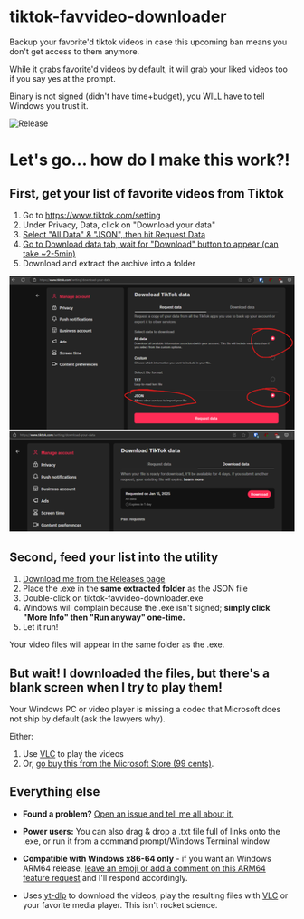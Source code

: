 # tiktok-favvideo-downloader

Backup your favorite'd tiktok videos in case this upcoming ban means you don't get access to them anymore.

While it grabs favorite'd videos by default, it will grab your liked videos too if you say yes at the prompt.

Binary is not signed (didn't have time+budget), you WILL have to tell Windows you trust it.

![Release](https://github.com/ozskywalker/tiktok-favvideo-downloader/actions/workflows/release-on-push-to-release-branch.yml/badge.svg)

# Let's go... how do I make this work?!

## First, get your list of favorite videos from Tiktok

1. Go to https://www.tiktok.com/setting
2. Under Privacy, Data, click on "Download your data"
3. [Select "All Data" & "JSON", then hit Request Data](https://github.com/ozskywalker/tiktok-favvideo-downloader/blob/main/readme_images/tiktok_download_data_options.png)
4. [Go to Download data tab, wait for "Download" button to appear (can take ~2-5min)](https://github.com/ozskywalker/tiktok-favvideo-downloader/blob/main/readme_images/tiktok_ready_to_download.png)
5. Download and extract the archive into a folder

![screenshot1](https://github.com/ozskywalker/tiktok-favvideo-downloader/blob/main/readme_images/tiktok_download_data_options.png)
![screenshot2](https://github.com/ozskywalker/tiktok-favvideo-downloader/blob/main/readme_images/tiktok_ready_to_download.png)

## Second, feed your list into the utility
1. [Download me from the Releases page](https://github.com/ozskywalker/tiktok-favvideo-downloader/releases)
2. Place the .exe in the **same extracted folder** as the JSON file
3. Double-click on tiktok-favvideo-downloader.exe
4. Windows will complain because the .exe isn't signed; **simply click "More Info" then "Run anyway" one-time.**
5. Let it run!

Your video files will appear in the same folder as the .exe.

## But wait! I downloaded the files, but there's a blank screen when I try to play them!

Your Windows PC or video player is missing a codec that Microsoft does not ship by default (ask the lawyers why).

Either:
1. Use [VLC](https://www.videolan.org/vlc/) to play the videos
2. Or, [go buy this from the Microsoft Store (99 cents)](https://apps.microsoft.com/detail/9nmzlz57r3t7?hl=en-us&gl=US).

## Everything else

* **Found a problem?** [Open an issue and tell me all about it.](https://github.com/ozskywalker/tiktok-favvideo-downloader/issues)

* **Power users:** You can also drag & drop a .txt file full of links onto the .exe, or run it from a command prompt/Windows Terminal window

* **Compatible with Windows x86-64 only** - if you want an Windows ARM64 release, [leave an emoji or add a comment on this ARM64 feature request](https://github.com/ozskywalker/tiktok-favvideo-downloader/issues/1) and I'll respond accordingly.

* Uses [yt-dlp](https://github.com/yt-dlp/yt-dlp) to download the videos, play the resulting files with [VLC](https://www.videolan.org/vlc/) or your favorite media player. This isn't rocket science.